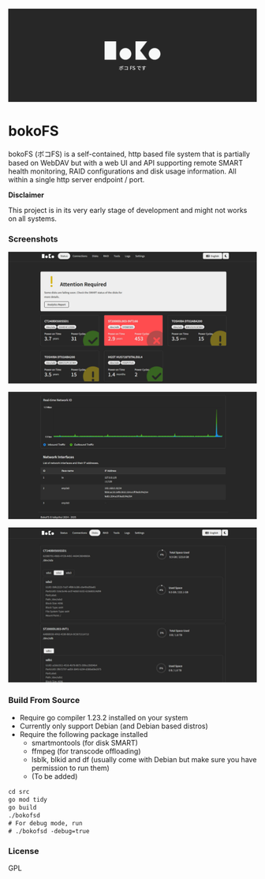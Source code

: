 ![](img/banner.png)

# bokoFS

bokoFS (ボコFS) is a self-contained, http based file system that is partially based on WebDAV but with a web UI and API supporting remote SMART health monitoring, RAID configurations and disk usage information. All within a single http server endpoint / port. 



**Disclaimer**

This project is in its very early stage of development and might not works on all systems. 

### Screenshots

![](img/1.jpg)

![](img/2.jpg)

![](img/3.jpg)

### Build From Source

- Require go compiler 1.23.2 installed on your system
- Currently only support Debian (and Debian based distros)
- Require the following package installed
  - smartmontools (for disk SMART)
  - ffmpeg (for transcode offloading)
  - lsblk, blkid and df (usually come with Debian but make sure you have permission to run them)
  - (To be added)

```
cd src
go mod tidy
go build
./bokofsd
# For debug mode, run 
# ./bokofsd -debug=true 
```

### License

GPL
